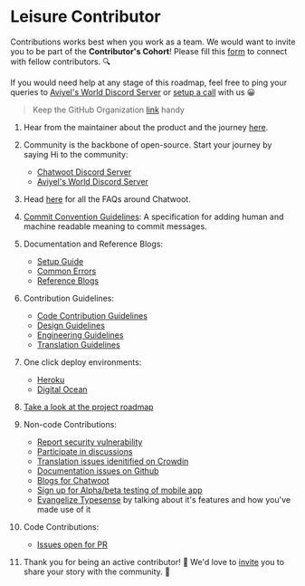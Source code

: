 # Leisure Contributor

Contributions works best when you work as a team. We would want to invite you to be part of the **Contributor's Cohort**! Please fill this [form](https://aviyel.typeform.com/to/KeRCSzd3) to connect with fellow contributors. :mag:

If you would need help at any stage of this roadmap, feel free to ping your queries to [Aviyel's World Discord Server](https://discord.gg/mB5w2D59za) or [setup a call](https://calendly.com/siddharthshiv/contributor-catchup-aviyel) with us :grinning:

>  Keep the GitHub Organization [link](https://github.com/chatwoot) handy

1. Hear from the maintainer about the product and the journey [here](https://www.youtube.com/playlist?list=PLQEGxqpF0XxZpkPI4xVJibB0ThXk1i1fk).

2. Community is the backbone of open-source. Start your journey by saying Hi to the community:
    - [Chatwoot Discord Server](https://discord.com/invite/cJXdrwS)
    - [Aviyel's World Discord Server](https://discord.gg/mB5w2D59za)

3. Head [here](https://aviyel.com/projects/6/chatwoot/questions) for all the FAQs around Chatwoot.

4. [Commit Convention Guidelines](https://www.conventionalcommits.org/en/v1.0.0/): A specification for adding human and machine readable meaning to commit messages.

5. Documentation and Reference Blogs:
    - [Setup Guide](https://www.chatwoot.com/docs/contributing-guide/project-setup)
    - [Common Errors](https://www.chatwoot.com/docs/contributing-guide/common-errors)
    - [Reference Blogs](https://aviyel.com/post/399/try-chatwoot-an-open-source-customer-engagement-suite-to-set-up-multilingual-live-chat-support)

6. Contribution Guidelines:
    - [Code Contribution Guidelines](https://www.chatwoot.com/docs/contributing-guide)
    - [Design Guidelines](https://www.chatwoot.com/docs/handbook/design/guidelines)
    - [Engineering Guidelines](https://www.chatwoot.com/docs/handbook/engineering/issue-triage)
    - [Translation Guidelines](https://www.chatwoot.com/docs/contributing-guide/translation-guidelines)

7. One click deploy environments:
    - [Heroku](https://heroku.com/deploy?template=https://github.com/chatwoot/chatwoot/tree/master)
    - [Digital Ocean](https://marketplace.digitalocean.com/apps/chatwoot?refcode=f2238426a2a8)

8. [Take a look at the project roadmap](https://github.com/chatwoot/chatwoot/projects?type=beta)

9. Non-code Contributions:
    - [Report security vulnerability](https://github.com/chatwoot/chatwoot/blob/develop/SECURITY.md)
    - [Participate in discussions](https://github.com/chatwoot/chatwoot/issues?q=label%3Aquestion)
    - [Translation issues idenitified on Crowdin](https://translate.chatwoot.com/)
    - [Documentation issues on Github](https://github.com/chatwoot/docs/issues?q=is%3Aopen+is%3Aissue+label%3Adocumentation)
    - [Blogs for Chatwoot](https://github.com/aviyeldevrel/Aviyel-Blogs-Review/issues)
    - [Sign up for Alpha/beta testing of mobile app](https://github.com/chatwoot/chatwoot-mobile-app/blob/249ddb5696ab8254228619bf1e74d6ddc4abb728/README.md?blob=1#L54)
    - [Evangelize Typesense]() by talking about it's features and how you've made use of it

10. Code Contributions:
    - [Issues open for PR](https://github.com/chatwoot/chatwoot/issues?q=is%3Aopen+is%3Aissue+label%3Aopen-for-prs)
 
11. Thank you for being an active contributor! :tada: We'd love to [invite](https://aviyel.typeform.com/to/nGNeu3hK) you to share your story with the community. :microphone:

